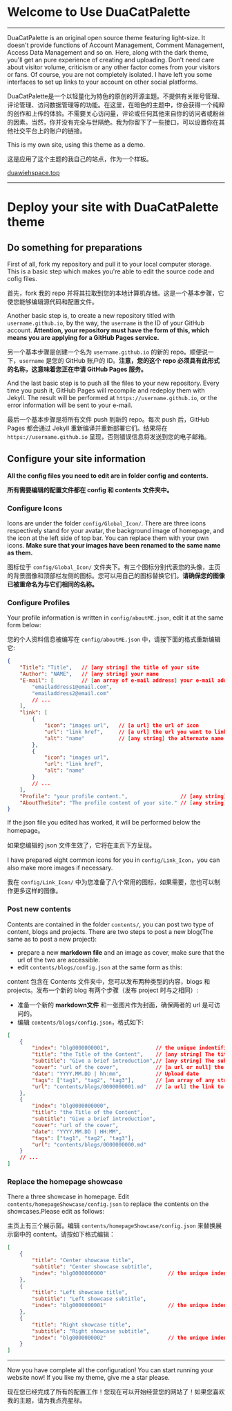 # Welcome to Use DuaCatPalette

---

DuaCatPalette is an original open source theme featuring light-size. It doesn't provide functions of Account Management, Comment Management, Access Data Management and so on. Here, along with the dark theme, you'll get an pure experience of creating and uploading. Don't need care about visitor volume, criticism or any other factor comes from your visitors or fans. Of course, you are not completely isolated. I have left you some interfaces to set up links to your account on other social platforms.

DuaCatPalette是一个以轻量化为特色的原创的开源主题。不提供有关账号管理、评论管理、访问数据管理等的功能。在这里，在暗色的主题中，你会获得一个纯粹的创作和上传的体验。不需要关心访问量，评论或任何其他来自你的访问者或粉丝的因素。当然，你并没有完全与世隔绝。我为你留下了一些接口，可以设置你在其他社交平台上的账户的链接。

This is my own site, using this theme as a demo.

这是应用了这个主题的我自己的站点，作为一个样板。

[duawiehspace.top](https://duawieh.github.io)

---



# Deploy your site with DuaCatPalette theme



## Do something for preparations

First of all, fork my repository and pull it to your local computer storage. This is a basic step which makes you're able to edit the source code and cofig files.

首先，fork 我的 repo 并将其拉取到您的本地计算机存储。这是一个基本步骤，它使您能够编辑源代码和配置文件。

Another basic step is, to create a new repository titled with `username.github.io`, by the way, the `username` is the ID of your GitHub account. **Attention, your repository must have the form of this, which means you are applying for a GitHub Pages service.**

另一个基本步骤是创建一个名为 `username.github.io` 的新的 repo。顺便说一下，`username` 是您的 GitHub 账户的 ID。**注意，您的这个 repo 必须具有此形式的名称，这意味着您正在申请 GitHub Pages 服务。**

And the last basic step is to push all the files to your new repository. Every time you push it, GitHub Pages will recompile and redeploy them with Jekyll. The result will be performed at `https://username.github.io`, or the error information will be sent to your e-mail.

最后一个基本步骤是将所有文件 push 到新的 repo。每次 push 后，GitHub Pages 都会通过 Jekyll 重新编译并重新部署它们。结果将在 `https://username.github.io` 呈现，否则错误信息将发送到您的电子邮箱。



## Configure your site information

**All the config files you need to edit are in folder config and contents.**

**所有需要编辑的配置文件都在 config 和 contents 文件夹中。**



### Configure Icons

Icons are under the folder `config/Global_Icon/`. There are three icons respectively stand for your avatar, the background image of homepage, and the icon at the left side of top bar. You can replace them with your own icons. **Make sure that your images have been renamed to the same name as them.**

图标位于 `config/Global_Icon/` 文件夹下。有三个图标分别代表您的头像，主页的背景图像和顶部栏左侧的图标。您可以用自己的图标替换它们。**请确保您的图像已被重命名为与它们相同的名称。**



### Configure Profiles

Your profile information is written in `config/aboutME.json`, edit it at the same form below:

您的个人资料信息被编写在 `config/aboutME.json` 中，请按下面的格式重新编辑它:

```json
{
    "Title": "Title",   // [any string] the title of your site
    "Author": "NAME",	// [any string] your name
    "E-mail": [			// [an array of e-mail address] your e-mail address
    	"emailaddress1@email.com",
        "emailaddress2@email.com"
        // ...
    ],
    "link": [
        {
            "icon": "images url",	// [a url] the url of icon
            "url": "link href",		// [a url] the url you want to link to
            "alt": "name"			// [any string] the alternate name you want to show
        },
        {
            "icon": "images url",
            "url": "link href",
            "alt": "name"
        }
        // ...
    ],
    "Profile": "your profile content.",					// [any string] your profile
    "AboutTheSite": "The profile content of your site."	// [any string] About the site
}
```

If the json file you edited has worked, it will be performed below the homepage。

如果您编辑的 json 文件生效了，它将在主页下方呈现。

I have prepared eight common icons for you in `config/Link_Icon`，you can also make more images if necessary.

我在 `config/Link_Icon/` 中为您准备了八个常用的图标，如果需要，您也可以制作更多这样的图像。



### Post new contents

Contents are contained in the folder `contents/`, you can post two type of content, blogs and projects. There are two steps to post a new blog(The same as to post a new project):

- prepare a new **markdown file** and an image as cover, make sure that the url of the two are accessible.
- edit `contents/blogs/config.json` at the same form as this:

content 包含在 Contents 文件夹中，您可以发布两种类型的内容，blogs 和 projects。发布一个新的 blog 有两个步骤（发布 project 时与之相同）:

- 准备一个新的 **markdown文件** 和一张图片作为封面，确保两者的 url 是可访问的。
- 编辑 `contents/blogs/config.json`，格式如下:

```json
[
    {
        "index": "blg0000000001",				// the unique indentifier begin with "blg" or "prj"
        "title": "the Title of the Content",	// [any string] The title
        "subtitle": "Give a brief introduction",// [any string] The subtitle
        "cover": "url of the cover",			// [a url or null] the link to the cover, or NULL is okay
        "date": "YYYY.MM.DD | hh:mm",			// Upload date
        "tags": ["tag1", "tag2", "tag3"],		// [an array of any string] tags
        "url": "contents/blogs/0000000001.md"	// [a url] the link to the markdown file
    },
    {
        "index": "blg0000000000",
        "title": "the Title of the Content",
        "subtitle": "Give a brief introduction",
        "cover": "url of the cover",
        "date": "YYYY.MM.DD | HH:MM",
        "tags": ["tag1", "tag2", "tag3"],
        "url": "contents/blogs/0000000000.md"
    }
    // ...
]
```



### Replace the homepage showcase

There a three showcase in homepage. Edit `contents/homepageShowcase/config.json` to replace the contents on the showcases.Please edit as follows:

主页上有三个展示窗。编辑 `contents/homepageShowcase/config.json` 来替换展示窗中的 content。请按如下格式编辑：

```json
[
    {
        "title": "Center showcase title", 
        "subtitle": "Center showcase subtitle", 
        "index": "blg0000000000"					// the unique indentifier begin with "blg" or "prj"
    },
    {
        "title": "Left showcase title", 
        "subtitle": "Left showcase subtitle", 
        "index": "blg0000000001"					// the unique indentifier begin with "blg" or "prj"
    },
    {
        "title": "Right showcase title", 
        "subtitle": "Right showcase subtitle", 
        "index": "blg0000000002"					// the unique indentifier begin with "blg" or "prj"
    }
]
```



---

Now you have complete all the configuration! You can start running your website now! If you like my theme, give me a star please.

现在您已经完成了所有的配置工作！您现在可以开始经营您的网站了！如果您喜欢我的主题，请为我点亮星标。
